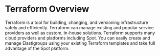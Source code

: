 # Terraform Overview

Terraform is a tool for building, changing, and versioning infrastructure safely and efficiently. Terraform can manage existing and popular service providers as well as custom, in-house solutions. Terraform supports many cloud providers and platforms including Spot. You can easily create and manage Elastigroups using your existing Terraform templates and take full advantage of the Spot platform.
